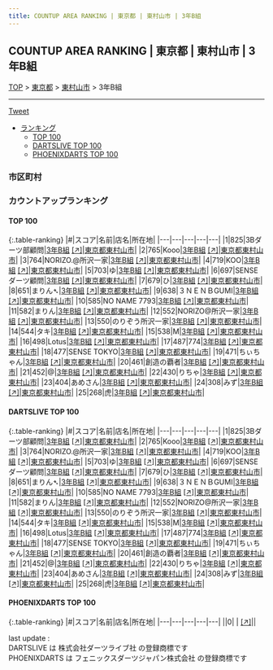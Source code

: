 ```yaml
---
title: COUNTUP AREA RANKING | 東京都 | 東村山市 | 3年B組
---
```

## COUNTUP AREA RANKING | 東京都 | 東村山市 | 3年B組

[TOP](/darts/rank/) > [東京都](/darts/rank/東京都/) > [東村山市](/darts/rank/東京都/東村山市/) > 3年B組

___

<a href="https://twitter.com/share?ref_src=twsrc%5Etfw" data-text="COUNTUP AREA RANKING | 東京都東村山市3年B組" class="twitter-share-button" data-hashtags="DARTSLIVE,PHOENIXDARTS,darts,ダーツ" data-show-count="false">Tweet</a>

* [ランキング](#カウントアップランキング)
    * [TOP 100](#top-100)
    * [DARTSLIVE TOP 100](#dartslive-top-100)
    * [PHOENIXDARTS TOP 100](#phoenixdarts-top-100)

### 市区町村

<ul>

</ul>

### カウントアップランキング

#### TOP 100



{:.table-ranking}
|#|スコア|名前|店名|所在地|
|---|---|---|---|---|
|1|825|<span class="rank-name-dl">3Bダーツ部顧問</span>|<a href="/darts/rank/shops/768551ec2861c2f10d9b047a20a7ba1e.html">3年B組</a> <a href="https://search.dartslive.com/jp/shop/768551ec2861c2f10d9b047a20a7ba1e">[↗]</a>|<a href="/darts/rank/東京都/東村山市">東京都東村山市</a>|
|2|765|<span class="rank-name-dl">Kooo</span>|<a href="/darts/rank/shops/768551ec2861c2f10d9b047a20a7ba1e.html">3年B組</a> <a href="https://search.dartslive.com/jp/shop/768551ec2861c2f10d9b047a20a7ba1e">[↗]</a>|<a href="/darts/rank/東京都/東村山市">東京都東村山市</a>|
|3|764|<span class="rank-name-dl">NORIZO.@所沢一家</span>|<a href="/darts/rank/shops/768551ec2861c2f10d9b047a20a7ba1e.html">3年B組</a> <a href="https://search.dartslive.com/jp/shop/768551ec2861c2f10d9b047a20a7ba1e">[↗]</a>|<a href="/darts/rank/東京都/東村山市">東京都東村山市</a>|
|4|719|<span class="rank-name-dl">KOO</span>|<a href="/darts/rank/shops/768551ec2861c2f10d9b047a20a7ba1e.html">3年B組</a> <a href="https://search.dartslive.com/jp/shop/768551ec2861c2f10d9b047a20a7ba1e">[↗]</a>|<a href="/darts/rank/東京都/東村山市">東京都東村山市</a>|
|5|703|<span class="rank-name-dl">ゆ</span>|<a href="/darts/rank/shops/768551ec2861c2f10d9b047a20a7ba1e.html">3年B組</a> <a href="https://search.dartslive.com/jp/shop/768551ec2861c2f10d9b047a20a7ba1e">[↗]</a>|<a href="/darts/rank/東京都/東村山市">東京都東村山市</a>|
|6|697|<span class="rank-name-dl">SENSEダーツ顧問</span>|<a href="/darts/rank/shops/768551ec2861c2f10d9b047a20a7ba1e.html">3年B組</a> <a href="https://search.dartslive.com/jp/shop/768551ec2861c2f10d9b047a20a7ba1e">[↗]</a>|<a href="/darts/rank/東京都/東村山市">東京都東村山市</a>|
|7|679|<span class="rank-name-dl">ひ</span>|<a href="/darts/rank/shops/768551ec2861c2f10d9b047a20a7ba1e.html">3年B組</a> <a href="https://search.dartslive.com/jp/shop/768551ec2861c2f10d9b047a20a7ba1e">[↗]</a>|<a href="/darts/rank/東京都/東村山市">東京都東村山市</a>|
|8|651|<span class="rank-name-dl">まりん➴</span>|<a href="/darts/rank/shops/768551ec2861c2f10d9b047a20a7ba1e.html">3年B組</a> <a href="https://search.dartslive.com/jp/shop/768551ec2861c2f10d9b047a20a7ba1e">[↗]</a>|<a href="/darts/rank/東京都/東村山市">東京都東村山市</a>|
|9|638|<span class="rank-name-dl">３ＮＥＮＢGUMI</span>|<a href="/darts/rank/shops/768551ec2861c2f10d9b047a20a7ba1e.html">3年B組</a> <a href="https://search.dartslive.com/jp/shop/768551ec2861c2f10d9b047a20a7ba1e">[↗]</a>|<a href="/darts/rank/東京都/東村山市">東京都東村山市</a>|
|10|585|<span class="rank-name-dl">NO NAME 7793</span>|<a href="/darts/rank/shops/768551ec2861c2f10d9b047a20a7ba1e.html">3年B組</a> <a href="https://search.dartslive.com/jp/shop/768551ec2861c2f10d9b047a20a7ba1e">[↗]</a>|<a href="/darts/rank/東京都/東村山市">東京都東村山市</a>|
|11|582|<span class="rank-name-dl">まりん</span>|<a href="/darts/rank/shops/768551ec2861c2f10d9b047a20a7ba1e.html">3年B組</a> <a href="https://search.dartslive.com/jp/shop/768551ec2861c2f10d9b047a20a7ba1e">[↗]</a>|<a href="/darts/rank/東京都/東村山市">東京都東村山市</a>|
|12|552|<span class="rank-name-dl">NORIZO@所沢一家</span>|<a href="/darts/rank/shops/768551ec2861c2f10d9b047a20a7ba1e.html">3年B組</a> <a href="https://search.dartslive.com/jp/shop/768551ec2861c2f10d9b047a20a7ba1e">[↗]</a>|<a href="/darts/rank/東京都/東村山市">東京都東村山市</a>|
|13|550|<span class="rank-name-dl">のりぞう所沢一家</span>|<a href="/darts/rank/shops/768551ec2861c2f10d9b047a20a7ba1e.html">3年B組</a> <a href="https://search.dartslive.com/jp/shop/768551ec2861c2f10d9b047a20a7ba1e">[↗]</a>|<a href="/darts/rank/東京都/東村山市">東京都東村山市</a>|
|14|544|<span class="rank-name-dl">タキ</span>|<a href="/darts/rank/shops/768551ec2861c2f10d9b047a20a7ba1e.html">3年B組</a> <a href="https://search.dartslive.com/jp/shop/768551ec2861c2f10d9b047a20a7ba1e">[↗]</a>|<a href="/darts/rank/東京都/東村山市">東京都東村山市</a>|
|15|538|<span class="rank-name-dl">M</span>|<a href="/darts/rank/shops/768551ec2861c2f10d9b047a20a7ba1e.html">3年B組</a> <a href="https://search.dartslive.com/jp/shop/768551ec2861c2f10d9b047a20a7ba1e">[↗]</a>|<a href="/darts/rank/東京都/東村山市">東京都東村山市</a>|
|16|498|<span class="rank-name-dl">Lotus</span>|<a href="/darts/rank/shops/768551ec2861c2f10d9b047a20a7ba1e.html">3年B組</a> <a href="https://search.dartslive.com/jp/shop/768551ec2861c2f10d9b047a20a7ba1e">[↗]</a>|<a href="/darts/rank/東京都/東村山市">東京都東村山市</a>|
|17|487|<span class="rank-name-dl">774</span>|<a href="/darts/rank/shops/768551ec2861c2f10d9b047a20a7ba1e.html">3年B組</a> <a href="https://search.dartslive.com/jp/shop/768551ec2861c2f10d9b047a20a7ba1e">[↗]</a>|<a href="/darts/rank/東京都/東村山市">東京都東村山市</a>|
|18|477|<span class="rank-name-dl">SENSE TOKYO</span>|<a href="/darts/rank/shops/768551ec2861c2f10d9b047a20a7ba1e.html">3年B組</a> <a href="https://search.dartslive.com/jp/shop/768551ec2861c2f10d9b047a20a7ba1e">[↗]</a>|<a href="/darts/rank/東京都/東村山市">東京都東村山市</a>|
|19|471|<span class="rank-name-dl">ちぃちゃん</span>|<a href="/darts/rank/shops/768551ec2861c2f10d9b047a20a7ba1e.html">3年B組</a> <a href="https://search.dartslive.com/jp/shop/768551ec2861c2f10d9b047a20a7ba1e">[↗]</a>|<a href="/darts/rank/東京都/東村山市">東京都東村山市</a>|
|20|461|<span class="rank-name-dl">創造の覇者</span>|<a href="/darts/rank/shops/768551ec2861c2f10d9b047a20a7ba1e.html">3年B組</a> <a href="https://search.dartslive.com/jp/shop/768551ec2861c2f10d9b047a20a7ba1e">[↗]</a>|<a href="/darts/rank/東京都/東村山市">東京都東村山市</a>|
|21|452|<span class="rank-name-dl">@</span>|<a href="/darts/rank/shops/768551ec2861c2f10d9b047a20a7ba1e.html">3年B組</a> <a href="https://search.dartslive.com/jp/shop/768551ec2861c2f10d9b047a20a7ba1e">[↗]</a>|<a href="/darts/rank/東京都/東村山市">東京都東村山市</a>|
|22|430|<span class="rank-name-dl">りちゃ</span>|<a href="/darts/rank/shops/768551ec2861c2f10d9b047a20a7ba1e.html">3年B組</a> <a href="https://search.dartslive.com/jp/shop/768551ec2861c2f10d9b047a20a7ba1e">[↗]</a>|<a href="/darts/rank/東京都/東村山市">東京都東村山市</a>|
|23|404|<span class="rank-name-dl">あめさん</span>|<a href="/darts/rank/shops/768551ec2861c2f10d9b047a20a7ba1e.html">3年B組</a> <a href="https://search.dartslive.com/jp/shop/768551ec2861c2f10d9b047a20a7ba1e">[↗]</a>|<a href="/darts/rank/東京都/東村山市">東京都東村山市</a>|
|24|308|<span class="rank-name-dl">みず</span>|<a href="/darts/rank/shops/768551ec2861c2f10d9b047a20a7ba1e.html">3年B組</a> <a href="https://search.dartslive.com/jp/shop/768551ec2861c2f10d9b047a20a7ba1e">[↗]</a>|<a href="/darts/rank/東京都/東村山市">東京都東村山市</a>|
|25|268|<span class="rank-name-dl">虎</span>|<a href="/darts/rank/shops/768551ec2861c2f10d9b047a20a7ba1e.html">3年B組</a> <a href="https://search.dartslive.com/jp/shop/768551ec2861c2f10d9b047a20a7ba1e">[↗]</a>|<a href="/darts/rank/東京都/東村山市">東京都東村山市</a>|


#### DARTSLIVE TOP 100



{:.table-ranking}
|#|スコア|名前|店名|所在地|
|---|---|---|---|---|
|1|825|<span class="rank-name-dl">3Bダーツ部顧問</span>|<a href="/darts/rank/shops/768551ec2861c2f10d9b047a20a7ba1e.html">3年B組</a> <a href="https://search.dartslive.com/jp/shop/768551ec2861c2f10d9b047a20a7ba1e">[↗]</a>|<a href="/darts/rank/東京都/東村山市">東京都東村山市</a>|
|2|765|<span class="rank-name-dl">Kooo</span>|<a href="/darts/rank/shops/768551ec2861c2f10d9b047a20a7ba1e.html">3年B組</a> <a href="https://search.dartslive.com/jp/shop/768551ec2861c2f10d9b047a20a7ba1e">[↗]</a>|<a href="/darts/rank/東京都/東村山市">東京都東村山市</a>|
|3|764|<span class="rank-name-dl">NORIZO.@所沢一家</span>|<a href="/darts/rank/shops/768551ec2861c2f10d9b047a20a7ba1e.html">3年B組</a> <a href="https://search.dartslive.com/jp/shop/768551ec2861c2f10d9b047a20a7ba1e">[↗]</a>|<a href="/darts/rank/東京都/東村山市">東京都東村山市</a>|
|4|719|<span class="rank-name-dl">KOO</span>|<a href="/darts/rank/shops/768551ec2861c2f10d9b047a20a7ba1e.html">3年B組</a> <a href="https://search.dartslive.com/jp/shop/768551ec2861c2f10d9b047a20a7ba1e">[↗]</a>|<a href="/darts/rank/東京都/東村山市">東京都東村山市</a>|
|5|703|<span class="rank-name-dl">ゆ</span>|<a href="/darts/rank/shops/768551ec2861c2f10d9b047a20a7ba1e.html">3年B組</a> <a href="https://search.dartslive.com/jp/shop/768551ec2861c2f10d9b047a20a7ba1e">[↗]</a>|<a href="/darts/rank/東京都/東村山市">東京都東村山市</a>|
|6|697|<span class="rank-name-dl">SENSEダーツ顧問</span>|<a href="/darts/rank/shops/768551ec2861c2f10d9b047a20a7ba1e.html">3年B組</a> <a href="https://search.dartslive.com/jp/shop/768551ec2861c2f10d9b047a20a7ba1e">[↗]</a>|<a href="/darts/rank/東京都/東村山市">東京都東村山市</a>|
|7|679|<span class="rank-name-dl">ひ</span>|<a href="/darts/rank/shops/768551ec2861c2f10d9b047a20a7ba1e.html">3年B組</a> <a href="https://search.dartslive.com/jp/shop/768551ec2861c2f10d9b047a20a7ba1e">[↗]</a>|<a href="/darts/rank/東京都/東村山市">東京都東村山市</a>|
|8|651|<span class="rank-name-dl">まりん➴</span>|<a href="/darts/rank/shops/768551ec2861c2f10d9b047a20a7ba1e.html">3年B組</a> <a href="https://search.dartslive.com/jp/shop/768551ec2861c2f10d9b047a20a7ba1e">[↗]</a>|<a href="/darts/rank/東京都/東村山市">東京都東村山市</a>|
|9|638|<span class="rank-name-dl">３ＮＥＮＢGUMI</span>|<a href="/darts/rank/shops/768551ec2861c2f10d9b047a20a7ba1e.html">3年B組</a> <a href="https://search.dartslive.com/jp/shop/768551ec2861c2f10d9b047a20a7ba1e">[↗]</a>|<a href="/darts/rank/東京都/東村山市">東京都東村山市</a>|
|10|585|<span class="rank-name-dl">NO NAME 7793</span>|<a href="/darts/rank/shops/768551ec2861c2f10d9b047a20a7ba1e.html">3年B組</a> <a href="https://search.dartslive.com/jp/shop/768551ec2861c2f10d9b047a20a7ba1e">[↗]</a>|<a href="/darts/rank/東京都/東村山市">東京都東村山市</a>|
|11|582|<span class="rank-name-dl">まりん</span>|<a href="/darts/rank/shops/768551ec2861c2f10d9b047a20a7ba1e.html">3年B組</a> <a href="https://search.dartslive.com/jp/shop/768551ec2861c2f10d9b047a20a7ba1e">[↗]</a>|<a href="/darts/rank/東京都/東村山市">東京都東村山市</a>|
|12|552|<span class="rank-name-dl">NORIZO@所沢一家</span>|<a href="/darts/rank/shops/768551ec2861c2f10d9b047a20a7ba1e.html">3年B組</a> <a href="https://search.dartslive.com/jp/shop/768551ec2861c2f10d9b047a20a7ba1e">[↗]</a>|<a href="/darts/rank/東京都/東村山市">東京都東村山市</a>|
|13|550|<span class="rank-name-dl">のりぞう所沢一家</span>|<a href="/darts/rank/shops/768551ec2861c2f10d9b047a20a7ba1e.html">3年B組</a> <a href="https://search.dartslive.com/jp/shop/768551ec2861c2f10d9b047a20a7ba1e">[↗]</a>|<a href="/darts/rank/東京都/東村山市">東京都東村山市</a>|
|14|544|<span class="rank-name-dl">タキ</span>|<a href="/darts/rank/shops/768551ec2861c2f10d9b047a20a7ba1e.html">3年B組</a> <a href="https://search.dartslive.com/jp/shop/768551ec2861c2f10d9b047a20a7ba1e">[↗]</a>|<a href="/darts/rank/東京都/東村山市">東京都東村山市</a>|
|15|538|<span class="rank-name-dl">M</span>|<a href="/darts/rank/shops/768551ec2861c2f10d9b047a20a7ba1e.html">3年B組</a> <a href="https://search.dartslive.com/jp/shop/768551ec2861c2f10d9b047a20a7ba1e">[↗]</a>|<a href="/darts/rank/東京都/東村山市">東京都東村山市</a>|
|16|498|<span class="rank-name-dl">Lotus</span>|<a href="/darts/rank/shops/768551ec2861c2f10d9b047a20a7ba1e.html">3年B組</a> <a href="https://search.dartslive.com/jp/shop/768551ec2861c2f10d9b047a20a7ba1e">[↗]</a>|<a href="/darts/rank/東京都/東村山市">東京都東村山市</a>|
|17|487|<span class="rank-name-dl">774</span>|<a href="/darts/rank/shops/768551ec2861c2f10d9b047a20a7ba1e.html">3年B組</a> <a href="https://search.dartslive.com/jp/shop/768551ec2861c2f10d9b047a20a7ba1e">[↗]</a>|<a href="/darts/rank/東京都/東村山市">東京都東村山市</a>|
|18|477|<span class="rank-name-dl">SENSE TOKYO</span>|<a href="/darts/rank/shops/768551ec2861c2f10d9b047a20a7ba1e.html">3年B組</a> <a href="https://search.dartslive.com/jp/shop/768551ec2861c2f10d9b047a20a7ba1e">[↗]</a>|<a href="/darts/rank/東京都/東村山市">東京都東村山市</a>|
|19|471|<span class="rank-name-dl">ちぃちゃん</span>|<a href="/darts/rank/shops/768551ec2861c2f10d9b047a20a7ba1e.html">3年B組</a> <a href="https://search.dartslive.com/jp/shop/768551ec2861c2f10d9b047a20a7ba1e">[↗]</a>|<a href="/darts/rank/東京都/東村山市">東京都東村山市</a>|
|20|461|<span class="rank-name-dl">創造の覇者</span>|<a href="/darts/rank/shops/768551ec2861c2f10d9b047a20a7ba1e.html">3年B組</a> <a href="https://search.dartslive.com/jp/shop/768551ec2861c2f10d9b047a20a7ba1e">[↗]</a>|<a href="/darts/rank/東京都/東村山市">東京都東村山市</a>|
|21|452|<span class="rank-name-dl">@</span>|<a href="/darts/rank/shops/768551ec2861c2f10d9b047a20a7ba1e.html">3年B組</a> <a href="https://search.dartslive.com/jp/shop/768551ec2861c2f10d9b047a20a7ba1e">[↗]</a>|<a href="/darts/rank/東京都/東村山市">東京都東村山市</a>|
|22|430|<span class="rank-name-dl">りちゃ</span>|<a href="/darts/rank/shops/768551ec2861c2f10d9b047a20a7ba1e.html">3年B組</a> <a href="https://search.dartslive.com/jp/shop/768551ec2861c2f10d9b047a20a7ba1e">[↗]</a>|<a href="/darts/rank/東京都/東村山市">東京都東村山市</a>|
|23|404|<span class="rank-name-dl">あめさん</span>|<a href="/darts/rank/shops/768551ec2861c2f10d9b047a20a7ba1e.html">3年B組</a> <a href="https://search.dartslive.com/jp/shop/768551ec2861c2f10d9b047a20a7ba1e">[↗]</a>|<a href="/darts/rank/東京都/東村山市">東京都東村山市</a>|
|24|308|<span class="rank-name-dl">みず</span>|<a href="/darts/rank/shops/768551ec2861c2f10d9b047a20a7ba1e.html">3年B組</a> <a href="https://search.dartslive.com/jp/shop/768551ec2861c2f10d9b047a20a7ba1e">[↗]</a>|<a href="/darts/rank/東京都/東村山市">東京都東村山市</a>|
|25|268|<span class="rank-name-dl">虎</span>|<a href="/darts/rank/shops/768551ec2861c2f10d9b047a20a7ba1e.html">3年B組</a> <a href="https://search.dartslive.com/jp/shop/768551ec2861c2f10d9b047a20a7ba1e">[↗]</a>|<a href="/darts/rank/東京都/東村山市">東京都東村山市</a>|


#### PHOENIXDARTS TOP 100



{:.table-ranking}
|#|スコア|名前|店名|所在地|
|---|---|---|---|---|
||0|<span class="rank-name-dl"> </span>|<a href="/darts/rank/shops/.html"></a> <a href="">[↗]</a>|<a href="/darts/rank//"></a>|


<div class="footer border-top border-gray-light mt-5 pt-3 text-right text-gray">
    last update : <span style="font-weight: italic" id="foot_last_modified"></span><br />
    DARTSLIVE は 株式会社ダーツライブ社 の登録商標です<br />
    PHOENIXDARTS は フェニックスダーツジャパン株式会社 の登録商標です<br />
</div>

<script src="https://cdnjs.cloudflare.com/ajax/libs/jquery.tablesorter/2.31.3/js/jquery.tablesorter.min.js" integrity="sha512-qzgd5cYSZcosqpzpn7zF2ZId8f/8CHmFKZ8j7mU4OUXTNRd5g+ZHBPsgKEwoqxCtdQvExE5LprwwPAgoicguNg==" crossorigin="anonymous" referrerpolicy="no-referrer"></script>
<link rel="stylesheet" href="https://cdnjs.cloudflare.com/ajax/libs/jquery.tablesorter/2.31.3/css/theme.default.min.css" integrity="sha512-wghhOJkjQX0Lh3NSWvNKeZ0ZpNn+SPVXX1Qyc9OCaogADktxrBiBdKGDoqVUOyhStvMBmJQ8ZdMHiR3wuEq8+w==" crossorigin="anonymous" referrerpolicy="no-referrer" />
<script>
$(function() {
    $(".table-ranking").tablesorter({sortList:[[0, 0]]});
    $("#foot_last_modified").text(formatDate(new Date(document.lastModified), 'yyyy-MM-dd HH:mm:ss'));
});
</script>

<script async src="https://platform.twitter.com/widgets.js" charset="utf-8"></script>